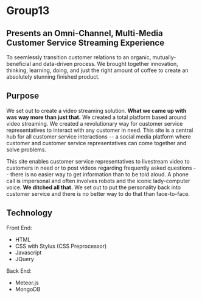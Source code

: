 # Group13
## Presents an Omni-Channel, Multi-Media Customer Service Streaming Experience
To seemlessly transition customer relations to an organic, mutually-beneficial and data-driven process.
We brought together innovation, thinking, learning, doing, and just the right amount of coffee to create an absolutely stunning finished product.

## Purpose
We set out to create a video streaming solution. **What we came up with was way more than just that.** We created a total platform based around 
video streaming. We created a revolutionary way for customer service representatives to interact with any customer in need. This site is 
a central hub for all customer service interactions -- a social media platform where customer and customer service representatives can come 
together and solve problems. 

This site enables customer service representatives to livestream video to customers in need or to post videos regarding frequently asked 
questions -- there is no easier way to get information than to be told aloud. A phone call is impersonal and often involves robots and the
iconic lady-computer voice. **We ditched all that.** We set out to put the personality back into customer service and there is no better way
to do that than face-to-face. 

## Technology
Front End:
* HTML
* CSS with Stylus (CSS Preprocessor)
* Javascript
* JQuery

Back End:
* Meteor.js
* MongoDB
